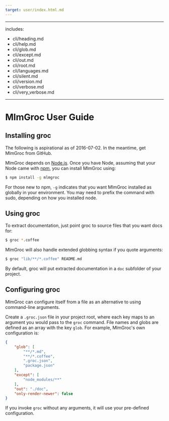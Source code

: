 ```yaml
---
target: user/index.html.md
---
```

---
includes:
  - cli/heading.md
  - cli/help.md
  - cli/glob.md
  - cli/except.md
  - cli/out.md
  - cli/root.md
  - cli/languages.md
  - cli/silent.md
  - cli/version.md
  - cli/verbose.md
  - cli/very_verbose.md

---
# MlmGroc User Guide

## Installing groc

The following is aspirational as of 2016-07-02. In the meantime, get
MlmGroc from GitHub.

MlmGroc depends on [Node.js](http://nodejs.org/).  Once you have Node,
assuming that your Node came with [npm](http://npmjs.org/), you can
install MlmGroc using:

```bash
$ npm install -g mlmgroc
```

For those new to npm, `-g` indicates that you want MlmGroc installed
as globally in your environment.  You may need to prefix the command
with sudo, depending on how you installed node.

## Using groc

To extract documentation, just point groc to source files that you
want docs for:

```bash
$ groc *.coffee
```

MlmGroc will also handle extended globbing syntax if you quote
arguments:

```bash
$ groc "lib/**/*.coffee" README.md
```

By default, groc will put extracted documentation in a `doc` subfolder
of your project.

## Configuring groc

MlmGroc can configure itself from a file as an alternative to using
command-line arguments.

Create a `.groc.json` file in your project root, where each key maps
to an argument you would pass to the `groc` command.  File names and
globs are defined as an array with the key `glob`.  For example,
MlmGroc's own configuration is:

```json
{
    "glob": [
        "**/*.md",
        "**/*.coffee",
        ".groc.json",
        "package.json"
    ],
    "except": [
        "node_modules/**"
    ],
    "out": "./doc",
    "only-render-newer": false
}
```

If you invoke `groc` without any arguments, it will use your
pre-defined configuration.

